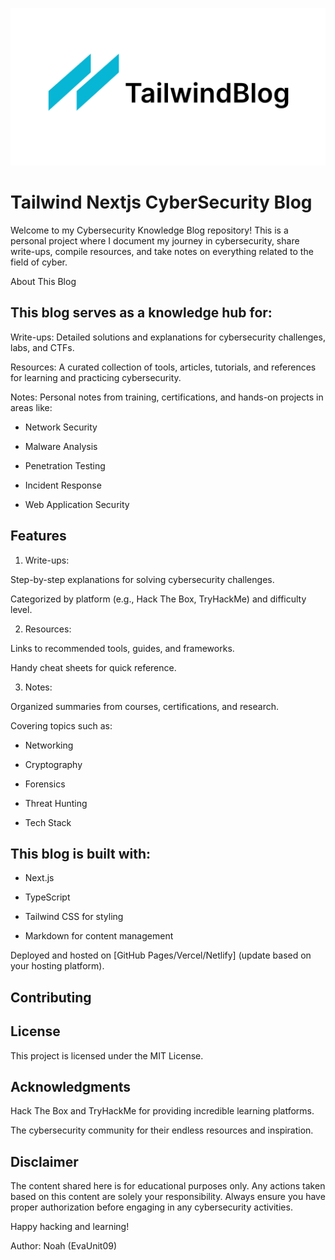 ![tailwind-nextjs-banner](/public/static/images/twitter-card.png)

# Tailwind Nextjs CyberSecurity Blog

Welcome to my Cybersecurity Knowledge Blog repository! This is a personal project where I document my journey in cybersecurity, share write-ups, compile resources, and take notes on everything related to the field of cyber.

About This Blog

## This blog serves as a knowledge hub for:

Write-ups: Detailed solutions and explanations for cybersecurity challenges, labs, and CTFs.

Resources: A curated collection of tools, articles, tutorials, and references for learning and practicing cybersecurity.

Notes: Personal notes from training, certifications, and hands-on projects in areas like:

- Network Security

- Malware Analysis

- Penetration Testing

- Incident Response

- Web Application Security

## Features

1. Write-ups:

Step-by-step explanations for solving cybersecurity challenges.

Categorized by platform (e.g., Hack The Box, TryHackMe) and difficulty level.

2. Resources:

Links to recommended tools, guides, and frameworks.

Handy cheat sheets for quick reference.

3. Notes:

Organized summaries from courses, certifications, and research.

Covering topics such as:

- Networking

- Cryptography

- Forensics

- Threat Hunting

- Tech Stack

## This blog is built with:

- Next.js

- TypeScript

- Tailwind CSS for styling

- Markdown for content management

Deployed and hosted on [GitHub Pages/Vercel/Netlify] (update based on your hosting platform).

## Contributing

## License

This project is licensed under the MIT License.

## Acknowledgments

Hack The Box and TryHackMe for providing incredible learning platforms.

The cybersecurity community for their endless resources and inspiration.

## Disclaimer

The content shared here is for educational purposes only. Any actions taken based on this content are solely your responsibility. Always ensure you have proper authorization before engaging in any cybersecurity activities.

Happy hacking and learning!

Author: Noah (EvaUnit09)
